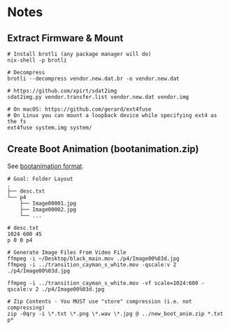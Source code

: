# Notes

## Extract Firmware & Mount

```
# Install brotli (any package manager will do)
nix-shell -p brotli

# Decompress
brotli --decompress vendor.new.dat.br -o vendor.new.dat

# https://github.com/xpirt/sdat2img
sdat2img.py vendor.transfer.list vendor.new.dat vendor.img

# On macOS: https://github.com/gerard/ext4fuse
# On Linux you can mount a loopback device while specifying ext4 as the fs
ext4fuse system.img system/
```

## Create Boot Animation (bootanimation.zip)

See [bootanimation format](https://android.googlesource.com/platform/frameworks/base/+/master/cmds/bootanimation/FORMAT.md).

```
# Goal: Folder Layout
.
├── desc.txt
└── p4
    ├── Image00001.jpg
    ├── Image00002.jpg
    └── ...
```

```
# desc.txt
1024 600 45
p 0 0 p4

```

```
# Generate Image Files From Video File
ffmpeg -i ~/Desktop/black_main.mov ./p4/Image00%03d.jpg
ffmpeg -i ../transition_cayman_s_white.mov -qscale:v 2 ./p4/Image00%03d.jpg

ffmpeg -i ../transition_cayman_s_white.mov -vf scale=1024:600 -qscale:v 2 ./p4/Image00%03d.jpg

# Zip Contents - You MUST use "store" compression (i.e. not compressing)
zip -0qry -i \*.txt \*.png \*.wav \*.jpg @ ../new_boot_anim.zip *.txt p*
```
